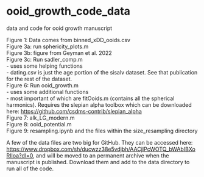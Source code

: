 # ooid_growth_code_data
data and code for ooid growth manuscript


Figure 1: Data comes from binned_xDD_ooids.csv  <br>
Figure 3a: run sphericity_plots.m  <br>
Figure 3b: figure from Geyman et al. 2022 <br>
Figure 3c: Run sadler_comp.m <br>
            - uses some helping functions <br>
            - dating.csv is just the age portion of the sisalv dataset. See that publication for the rest of the dataset. <br>
Figure 6: Run ooid_growth.m <br>
            - uses some additional functions <br>
            -  most important of which are fitOoids.m (contains all the spherical harmonics). Requires the slepian alpha toolbox which can be downloaded here: https://github.com/csdms-contrib/slepian_alpha <br>
Figure 7: alk_LG_modern.m <br>
Figure 8: ooid_potential.m <br>
Figure 9: resampling.ipynb and the files within the size_resampling directory <br>


A few of the data files are two big for GitHub. 
They can be accessed here: https://www.dropbox.com/sh/ducwzz38e5vdjbh/AACjIPcWOTQ_bWAbIBXoRIIoa?dl=0,
and will be moved to an permanent archive when the manuscript is published. Download them and add to the data directory to run all of the code.
